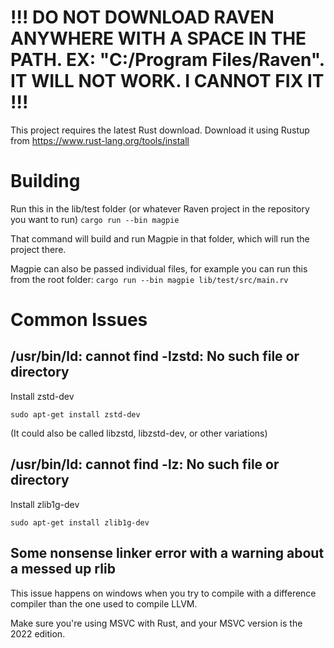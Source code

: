 # !!! DO NOT DOWNLOAD RAVEN ANYWHERE WITH A SPACE IN THE PATH. EX: "C:/Program Files/Raven". IT WILL NOT WORK. I CANNOT FIX IT !!!

This project requires the latest Rust download. Download it using Rustup from https://www.rust-lang.org/tools/install

# Building

Run this in the lib/test folder (or whatever Raven project in the repository you want to run)
```cargo run --bin magpie```

That command will build and run Magpie in that folder, which will run the project there.

Magpie can also be passed individual files, for example you can run this from the root folder:
```cargo run --bin magpie lib/test/src/main.rv```

# Common Issues

## /usr/bin/ld: cannot find -lzstd: No such file or directory

Install zstd-dev

``sudo apt-get install zstd-dev``

(It could also be called libzstd, libzstd-dev, or other variations)

## /usr/bin/ld: cannot find -lz: No such file or directory

Install zlib1g-dev

``sudo apt-get install zlib1g-dev``

## Some nonsense linker error with a warning about a messed up rlib

This issue happens on windows when you try to compile with a difference compiler than the one used to compile LLVM.

Make sure you're using MSVC with Rust, and your MSVC version is the 2022 edition.
